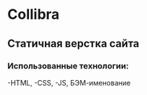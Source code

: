 # Collibra

## Статичная верстка сайта 

### Использованные технологии:
-HTML, -CSS, -JS, БЭМ-именование
